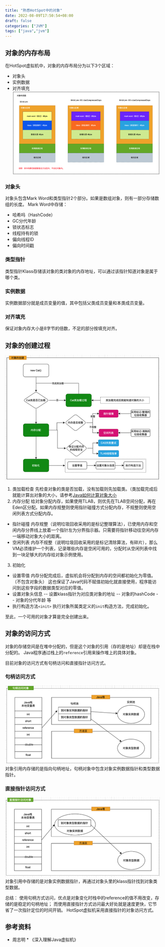 ```yaml
---
title: "熟悉HotSpot中的对象"
date: 2022-08-09T17:50:54+08:00
draft: false
categories: ["JVM"]
tags: ["java","jvm"]
---
```


## 对象的内存布局
在HotSpot虚拟机中，对象的内存布局分为以下3个区域：
* 对象头
* 实例数据
* 对齐填充
![](/mb/images/jvm2/object/01.png)

### 对象头
对象头包含Mark Word和类型指针2个部分。如果是数组对象，则有一部分存储数组的长度。
Mark Word中存储：
* 哈希吗（HashCode）
* GC分代年龄
* 锁状态标志
* 线程持有的锁
* 偏向线程ID
* 偏向时间戳

### 类型指针
类型指针Klass存储该对象的类对象的内存地址，可以通过该指针知道对象是属于哪个类。

### 实例数据
实例数据部分就是成员变量的值，其中包括父类成员变量和本类成员变量。

### 对齐填充
保证对象内存大小是8字节的倍数，不足的部分按填充对齐。

## 对象的创建过程
![](/mb/images/jvm2/object/02.png)
1. 类加载检查
先检查对象的类是否加载，没有加载则先加载类。（类加载完成后就能计算出对象的大小，请参考[Java如何计算对象大小](xxx)
2. 内存分配
给对象分配内存，如果使用TLAB，则优先在TLAB空间分配，再在Eden区分配。如果内存规整则使用指针碰撞方式分配内存，不规整则使用空闲列表方式分配内存。
* 指针碰撞
内存规整（说明垃圾回收采用的是标记整理算法），已使用内存和空闲内存分界线上放着一个指针左为分界指示器。只需要将指针移动往空闲内存一端移动对象大小的距离。
* 空闲列表
内存不规整（说明垃圾回收采用的是标记清除算法，有碎片），那么VM必须维护一个列表，记录哪些内存是空闲可用的，分配时从空闲列表中找到一块足够大的内存给对象示例使用。
3. 初始化
* 设置零值
内存分配完成后，虚拟机会将分配到内存的空间都初始化为零值。（不包含对象头）
这也保证了Java代码不赋值初始化就直接使用，程序能访问到这些字段的数据类型对应的零值。
* 设置对象头信息
-- 设置klass指针为对应类对象的地址
-- 对象的hashCode
-- 对象的分代年龄 等
* 执行构造方法`<init>`
执行对象所属类定义的`init`构造方法，完成初始化。

至此，一个可用的对象才算是完全创建出来。

## 对象的访问方式
对象的存储空间是在堆中分配的，但是这个对象的引用（存的是地址）却是在栈中分配的。
Java程序通过栈上的`reference`引用来操作堆上的具体对象。

目前对象的访问方式有句柄访问和直接指针访问方式。
### 句柄访问方式
![](/mb/images/jvm2/object/03.png)
对象引用内存储的是指向句柄地址，句柄对象中包含对象实例数据指针和类型数据指针。
### 直接指针访问方式
![](/mb/images/jvm2/object/04.png)
对象引用中存储的是对象实例数据指针，再通过对象头里的klass指针找到对象类型数据。

总结：
使用句柄方式访问，优点是对象变化时栈中的reference的值不用改变，存储的是稳定的句柄地址；
而使用直接指针方式访问最大好处就是速度更快，它节省了一次指针定位的时间开销。
HotSpot虚拟机采用直接指针的对象访问方式。

## 参考资料
* 周志明 * 《深入理解Java虚拟机》


